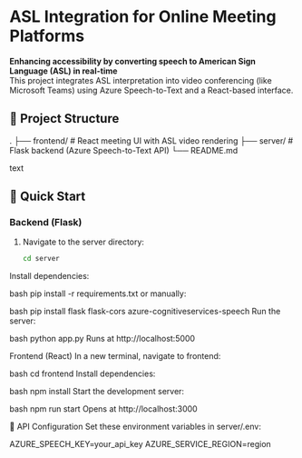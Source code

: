# ASL Integration for Online Meeting Platforms

**Enhancing accessibility by converting speech to American Sign Language (ASL) in real-time**  
This project integrates ASL interpretation into video conferencing (like Microsoft Teams) using Azure Speech-to-Text and a React-based interface.


## 🔧 Project Structure
.
├── frontend/ # React meeting UI with ASL video rendering
├── server/ # Flask backend (Azure Speech-to-Text API)
└── README.md

text

## 🚀 Quick Start

### Backend (Flask)
1. Navigate to the server directory:
   ```bash
   cd server
Install dependencies:

bash
pip install -r requirements.txt
or manually:

bash
pip install flask flask-cors azure-cognitiveservices-speech
Run the server:

bash
python app.py
Runs at http://localhost:5000

Frontend (React)
In a new terminal, navigate to frontend:

bash
cd frontend
Install dependencies:

bash
npm install
Start the development server:

bash
npm run start
Opens at http://localhost:3000


🔌 API Configuration
Set these environment variables in server/.env:

AZURE_SPEECH_KEY=your_api_key
AZURE_SERVICE_REGION=region
